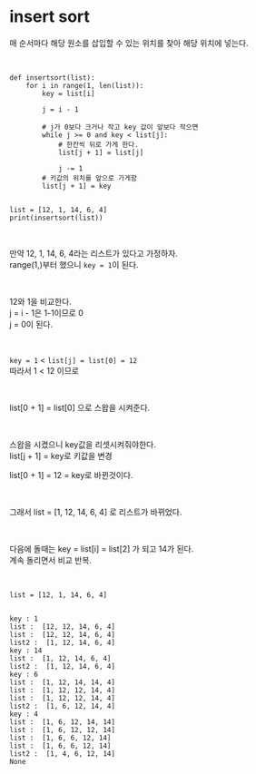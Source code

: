 # insert sort
매 순서마다 해당 원소를 삽입할 수 있는 위치를 찾아 해당 위치에 넣는다.

<br>

```
def insertsort(list):
    for i in range(1, len(list)):
        key = list[i]

        j = i - 1
        
        # j가 0보다 크거나 작고 key 값이 앞보다 작으면
        while j >= 0 and key < list[j]:
            # 한칸씩 뒤로 가게 한다.
            list[j + 1] = list[j]

            j -= 1
        # 키값의 위치를 앞으로 가게함
        list[j + 1] = key


list = [12, 1, 14, 6, 4]
print(insertsort(list))
```

<br>

만약 12, 1, 14, 6, 4라는 리스트가 있다고 가정하자.  
range(1,)부터 했으니 `key = 1`이 된다.  

<br>

12와 1을 비교한다.  
j = i - 1은 1-1이므로 0  
j = 0이 된다.  

<br>

`key = 1` < `list[j] = list[0] = 12`  
따라서 1 < 12 이므로

<br>

list[0 + 1] = list[0] 으로 스왑을 시켜준다.  

<br>

스왑을 시켰으니 key값을 리셋시켜줘야한다.  
list[j + 1] = key로 키값을 변경  

list[0 + 1] = 12 = key로 바뀐것이다.  

<br>

그래서 list = [1, 12, 14, 6, 4] 로 리스트가 바뀌었다.  

<br>

다음에 돌때는 key = list[i] = list[2] 가 되고 14가 된다.  
계속 돌리면서 비교 반복.

<br>

```
list = [12, 1, 14, 6, 4]


key : 1
list :  [12, 12, 14, 6, 4]
list :  [12, 12, 14, 6, 4]
list2 :  [1, 12, 14, 6, 4]
key : 14
list :  [1, 12, 14, 6, 4]
list2 :  [1, 12, 14, 6, 4]
key : 6
list :  [1, 12, 14, 14, 4]
list :  [1, 12, 12, 14, 4]
list :  [1, 12, 12, 14, 4]
list2 :  [1, 6, 12, 14, 4]
key : 4
list :  [1, 6, 12, 14, 14]
list :  [1, 6, 12, 12, 14]
list :  [1, 6, 6, 12, 14]
list :  [1, 6, 6, 12, 14]
list2 :  [1, 4, 6, 12, 14]
None
```

<br>